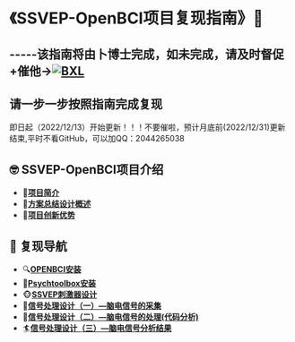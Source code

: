 # 《SSVEP-OpenBCI项目复现指南》🌸
## -----该指南将由卜博士完成，如未完成，请及时督促+催他→[![BXL](https://img.shields.io/github/followers/Bu0717?label=%E5%8D%9C%E5%8D%9A%E5%A3%AB&style=social)](https://github.com/Bu0717)
## 请一步一步按照指南完成复现
即日起（2022/12/13）开始更新！！！不要催啦，预计月底前(2022/12/31)更新结束,平时不看GitHub，可以加QQ：2044265038  

## 🤓 SSVEP-OpenBCI项目介绍

+ 🎊[**项目简介**](https://github.com/AI-Tianlong/SSVEP-BCI-OpenBCI/blob/main/docs/%E9%A1%B9%E7%9B%AE%E7%AE%80%E4%BB%8B.md)
+ 🎡[**方案总结设计概述**](https://github.com/AI-Tianlong/SSVEP-BCI-OpenBCI/blob/main/docs/%E6%96%B9%E6%A1%88%E6%80%BB%E7%BB%93%E8%AE%BE%E8%AE%A1%E6%A6%82%E8%BF%B0.md)
+ 🎯[**项目创新优势**](https://github.com/AI-Tianlong/SSVEP-BCI-OpenBCI/blob/main/docs/%E9%A1%B9%E7%9B%AE%E5%88%9B%E6%96%B0%E4%BC%98%E5%8A%BF.md)

## 🧭 复现导航

+ 🔍[**OPENBCI安装**](https://github.com/AI-Tianlong/SSVEP-BCI-OpenBCI/blob/main/docs/OPENBCI%E5%AE%89%E8%A3%85.md)
+ 🔧[**Psychtoolbox安装**](https://github.com/AI-Tianlong/SSVEP-BCI-OpenBCI/blob/main/docs/Psychtoolbox%E5%AE%89%E8%A3%85.md)
+ 🐵[**SSVEP刺激器设计**](https://github.com/AI-Tianlong/SSVEP-BCI-OpenBCI/blob/main/docs/SSVEP%E5%88%BA%E6%BF%80%E5%99%A8%E8%AE%BE%E8%AE%A1.md)
+ 🦄[**信号处理设计（一）—脑电信号的采集**](https://github.com/AI-Tianlong/SSVEP-BCI-OpenBCI/blob/main/docs/%E4%BF%A1%E5%8F%B7%E5%A4%84%E7%90%86%E8%AE%BE%E8%AE%A1%EF%BC%88%E4%B8%80%EF%BC%89%E2%80%94%E8%84%91%E7%94%B5%E4%BF%A1%E5%8F%B7%E7%9A%84%E9%87%87%E9%9B%86.md)
+ 💞[**信号处理设计（二）—脑电信号的处理(代码分析)**](https://github.com/AI-Tianlong/SSVEP-BCI-OpenBCI/blob/main/docs/%E4%BF%A1%E5%8F%B7%E5%A4%84%E7%90%86%E8%AE%BE%E8%AE%A1%EF%BC%88%E4%BA%8C%EF%BC%89%E2%80%94%E8%84%91%E7%94%B5%E4%BF%A1%E5%8F%B7%E7%9A%84%E5%A4%84%E7%90%86.md)
+ 🏄[**信号处理设计（三）—脑电信号分析结果**](https://github.com/AI-Tianlong/SSVEP-BCI-OpenBCI/blob/main/docs/%E4%BF%A1%E5%8F%B7%E5%A4%84%E7%90%86%E8%AE%BE%E8%AE%A1%EF%BC%88%E4%B8%89%EF%BC%89%E2%80%94%E8%84%91%E7%94%B5%E4%BF%A1%E5%8F%B7%E5%88%86%E6%9E%90%E7%BB%93%E6%9E%9C.md)
